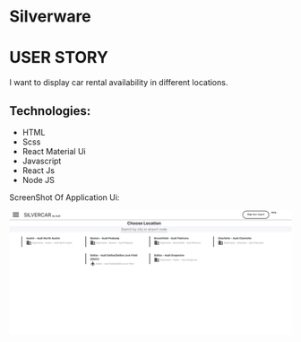 # Silverware

# USER STORY
 I want to display car rental availability in different locations.

## Technologies:

-  HTML
-  Scss
- React Material Ui
- Javascript
- React Js
- Node JS

ScreenShot Of Application Ui:

![alt text](src/icons/Ui.png)

